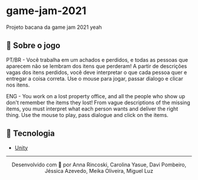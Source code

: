 # game-jam-2021
Projeto bacana da game jam 2021 yeah

## 📖 Sobre o jogo

PT/BR - Você trabalha em um achados e perdidos, e todas as pessoas que aparecem não se lembram dos itens que perderam! A partir de descrições vagas dos itens perdidos, você deve interpretar o que cada pessoa quer e entregar a coisa correta. Use o mouse para jogar, passar dialogo e clicar nos itens.

ENG - You work on a lost property office, and all the people who show up don't remember the items they lost! From vague descriptions of the missing items, you must interpret what each person wants and deliver the right thing. Use the mouse to play, pass dialogue and click on the items.

## 🚀 Tecnologia

- [Unity](https://unity.com/pt)

---

<p align="center">Desenvolvido com 💜 por Anna Rincoski, Carolina Yasue, Davi Pombeiro, Jéssica Azevedo, Meika Oliveira, Miguel Luz</p>

